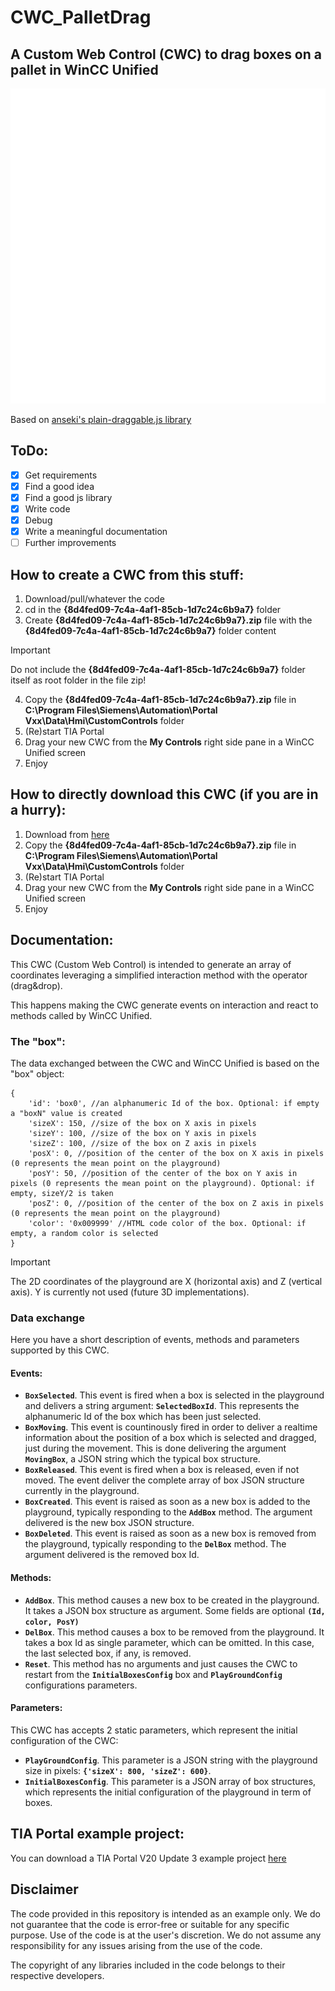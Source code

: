 # CWC_PalletDrag

## A Custom Web Control (CWC) to drag boxes on a pallet in WinCC Unified

![A pile of stacked pallets](Utils/palletsWhite.png)

Based on [anseki's plain-draggable.js library](https://github.com/anseki/plain-draggable)

## ToDo:

- [x] Get requirements
- [x] Find a good idea
- [x] Find a good js library
- [x] Write code
- [x] Debug
- [x] Write a meaningful documentation
- [ ] Further improvements

## How to create a CWC from this stuff:

1. Download/pull/whatever the code
2. cd in the **{8d4fed09-7c4a-4af1-85cb-1d7c24c6b9a7}** folder
3. Create **{8d4fed09-7c4a-4af1-85cb-1d7c24c6b9a7}.zip** file with the **{8d4fed09-7c4a-4af1-85cb-1d7c24c6b9a7}** folder content
> [!IMPORTANT]
> Do not include the **{8d4fed09-7c4a-4af1-85cb-1d7c24c6b9a7}** folder itself as root folder in the file zip!
4. Copy the **{8d4fed09-7c4a-4af1-85cb-1d7c24c6b9a7}.zip** file in **C:\Program Files\Siemens\Automation\Portal Vxx\Data\Hmi\CustomControls** folder
5. (Re)start TIA Portal
6. Drag your new CWC from the **My Controls** right side pane in a WinCC Unified screen
7. Enjoy

## How to directly download this CWC (if you are in a hurry):
1. Download from [here](Build/{8d4fed09-7c4a-4af1-85cb-1d7c24c6b9a7}.zip?raw=true)
2. Copy the **{8d4fed09-7c4a-4af1-85cb-1d7c24c6b9a7}.zip** file in **C:\Program Files\Siemens\Automation\Portal Vxx\Data\Hmi\CustomControls** folder
3. (Re)start TIA Portal
4. Drag your new CWC from the **My Controls** right side pane in a WinCC Unified screen
5. Enjoy

## Documentation:

This CWC (Custom Web Control) is intended to generate an array of coordinates leveraging a simplified interaction method with the operator (drag&drop).

This happens making the CWC generate events on interaction and react to methods called by WinCC Unified.

### The "box":
The data exchanged between the CWC and WinCC Unified is based on the "box" object:

```
{
    'id': 'box0', //an alphanumeric Id of the box. Optional: if empty a "boxN" value is created
    'sizeX': 150, //size of the box on X axis in pixels
    'sizeY': 100, //size of the box on Y axis in pixels
    'sizeZ': 100, //size of the box on Z axis in pixels
    'posX': 0, //position of the center of the box on X axis in pixels (0 represents the mean point on the playground)
    'posY': 50, //position of the center of the box on Y axis in pixels (0 represents the mean point on the playground). Optional: if empty, sizeY/2 is taken
    'posZ': 0, //position of the center of the box on Z axis in pixels (0 represents the mean point on the playground)
    'color': '0x009999' //HTML code color of the box. Optional: if empty, a random color is selected
}
```

> [!IMPORTANT]
> The 2D coordinates of the playground are X (horizontal axis) and Z (vertical axis). Y is currently not used (future 3D implementations).

### Data exchange
Here you have a short description of events, methods and parameters supported by this CWC.

#### Events:
- **`BoxSelected`**. This event is fired when a box is selected in the playground and delivers a string argument: **`SelectedBoxId`**. This represents the alphanumeric Id of the box which has been just selected.
- **`BoxMoving`**. This event is countinously fired in order to deliver a realtime information about the position of a box which is selected and dragged, just during the movement. This is done delivering the argument **`MovingBox`**, a JSON string which the typical box structure.
- **`BoxReleased`**. This event is fired when a box is released, even if not moved. The event deliver the complete array of box JSON structure currently in the playground.
- **`BoxCreated`**. This event is raised as soon as a new box is added to the playground, typically responding to the **`AddBox`** method. The argument delivered is the new box JSON structure.
- **`BoxDeleted`**. This event is raised as soon as a new box is removed from the playground, typically responding to the **`DelBox`** method. The argument delivered is the removed box Id.

#### Methods:
- **`AddBox`**. This method causes a new box to be created in the playground. It takes a JSON box structure as argument. Some fields are optional **`(Id, color, PosY)`**
- **`DelBox`**. This method causes a box to be removed from the playground. It takes a box Id as single parameter, which can be omitted. In this case, the last selected box, if any, is removed.
- **`Reset`**. This method has no arguments and just causes the CWC to restart from the **`InitialBoxesConfig`** box and **`PlayGroundConfig`** configurations parameters.

#### Parameters:
This CWC has accepts 2 static parameters, which represent the initial configuration of the CWC:
- **`PlayGroundConfig`**. This parameter is a JSON string with the playground size in pixels: **`{'sizeX': 800, 'sizeZ': 600}`**.
- **`InitialBoxesConfig`**. This parameter is a JSON array of box structures, which represents the initial configuration of the playground in term of boxes.

## TIA Portal example project:
You can download a TIA Portal V20 Update 3 example project [here](Demo/TestPallet2D_20250522_1519.zap20?raw=true)

## Disclaimer
The code provided in this repository is intended as an example only. We do not guarantee that the code is error-free or suitable for any specific purpose. Use of the code is at the user's discretion. We do not assume any responsibility for any issues arising from the use of the code. 

The copyright of any libraries included in the code belongs to their respective developers.
